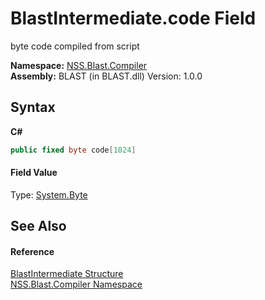 # BlastIntermediate.code Field
 

byte code compiled from script

**Namespace:**&nbsp;<a href="N_NSS_Blast_Compiler">NSS.Blast.Compiler</a><br />**Assembly:**&nbsp;BLAST (in BLAST.dll) Version: 1.0.0

## Syntax

**C#**<br />
``` C#
public fixed byte code[1024]
```


#### Field Value
Type: <a href="https://docs.microsoft.com/dotnet/api/system.byte" target="_blank" rel="noopener noreferrer">System.Byte</a>

## See Also


#### Reference
<a href="T_NSS_Blast_Compiler_BlastIntermediate">BlastIntermediate Structure</a><br /><a href="N_NSS_Blast_Compiler">NSS.Blast.Compiler Namespace</a><br />